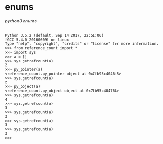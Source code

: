 # enums

###### python3 enums

    Python 3.5.2 (default, Sep 14 2017, 22:51:06) 
    [GCC 5.4.0 20160609] on linux
    Type "help", "copyright", "credits" or "license" for more information.
    >>> from reference_count import *
    >>> import sys
    >>> a = []
    >>> sys.getrefcount(a)
    2
    >>> py_pointer(a)
    <reference_count.py_pointer object at 0x7fb95c4046f8>
    >>> sys.getrefcount(a)
    2
    >>> py_object(a)
    <reference_count.py_object object at 0x7fb95c404768>
    >>> sys.getrefcount(a)
    4
    >>> sys.getrefcount(a)
    3
    >>> sys.getrefcount(a)
    3
    >>> sys.getrefcount(a)
    3
    >>> sys.getrefcount(a)
    3
    >>>
